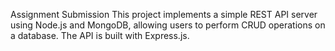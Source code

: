 Assignment Submission
This project implements a simple REST API server using Node.js and MongoDB, allowing users to perform CRUD operations on a database. The API is built with Express.js.

